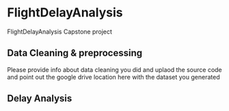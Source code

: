 # FlightDelayAnalysis
FlightDelayAnalysis Capstone project


## Data Cleaning & preprocessing
Please provide info about data cleaning you did and uplaod the source code and point out the google drive location here with the dataset you generated


## Delay Analysis 
